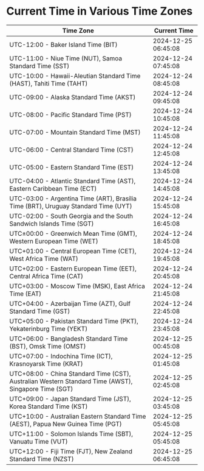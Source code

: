 # Current Time in Various Time Zones

| Time Zone | Current Time |
|-----------|--------------|
| UTC-12:00 - Baker Island Time (BIT) | 2024-12-25 06:45:08 |
| UTC-11:00 - Niue Time (NUT), Samoa Standard Time (SST) | 2024-12-24 07:45:08 |
| UTC-10:00 - Hawaii-Aleutian Standard Time (HAST), Tahiti Time (TAHT) | 2024-12-24 08:45:08 |
| UTC-09:00 - Alaska Standard Time (AKST) | 2024-12-24 09:45:08 |
| UTC-08:00 - Pacific Standard Time (PST) | 2024-12-24 10:45:08 |
| UTC-07:00 - Mountain Standard Time (MST) | 2024-12-24 11:45:08 |
| UTC-06:00 - Central Standard Time (CST) | 2024-12-24 12:45:08 |
| UTC-05:00 - Eastern Standard Time (EST) | 2024-12-24 13:45:08 |
| UTC-04:00 - Atlantic Standard Time (AST), Eastern Caribbean Time (ECT) | 2024-12-24 14:45:08 |
| UTC-03:00 - Argentina Time (ART), Brasília Time (BRT), Uruguay Standard Time (UYT) | 2024-12-24 15:45:08 |
| UTC-02:00 - South Georgia and the South Sandwich Islands Time (SGT) | 2024-12-24 16:45:08 |
| UTC±00:00 - Greenwich Mean Time (GMT), Western European Time (WET) | 2024-12-24 18:45:08 |
| UTC+01:00 - Central European Time (CET), West Africa Time (WAT) | 2024-12-24 19:45:08 |
| UTC+02:00 - Eastern European Time (EET), Central Africa Time (CAT) | 2024-12-24 20:45:08 |
| UTC+03:00 - Moscow Time (MSK), East Africa Time (EAT) | 2024-12-24 21:45:08 |
| UTC+04:00 - Azerbaijan Time (AZT), Gulf Standard Time (GST) | 2024-12-24 22:45:08 |
| UTC+05:00 - Pakistan Standard Time (PKT), Yekaterinburg Time (YEKT) | 2024-12-24 23:45:08 |
| UTC+06:00 - Bangladesh Standard Time (BST), Omsk Time (OMST) | 2024-12-25 00:45:08 |
| UTC+07:00 - Indochina Time (ICT), Krasnoyarsk Time (KRAT) | 2024-12-25 01:45:08 |
| UTC+08:00 - China Standard Time (CST), Australian Western Standard Time (AWST), Singapore Time (SGT) | 2024-12-25 02:45:08 |
| UTC+09:00 - Japan Standard Time (JST), Korea Standard Time (KST) | 2024-12-25 03:45:08 |
| UTC+10:00 - Australian Eastern Standard Time (AEST), Papua New Guinea Time (PGT) | 2024-12-25 05:45:08 |
| UTC+11:00 - Solomon Islands Time (SBT), Vanuatu Time (VUT) | 2024-12-25 05:45:08 |
| UTC+12:00 - Fiji Time (FJT), New Zealand Standard Time (NZST) | 2024-12-25 06:45:08 |
